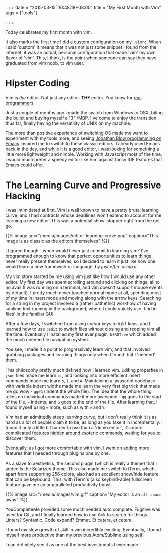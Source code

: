 +++
date = "2015-03-15T10:48:18+08:00"
title = "My First Month with Vim"
tags = ["tools"]

+++

Today celebrates my first month with vim.

It also marks the first time I did a custom configuration on my `.vimrc`. When I said 'custom' it means that it was not just some snippet I found from the internet, it was an actual, personal configuration that made 'vim' my own flavor of 'vim'. This, I think, is the point when someone can say they have graduated from vim noob, to vim user.

# Hipster Coding

Vim is _the_ editor. Not just any editor. __THE__ editor. You know for [real programmers](https://xkcd.com/378/)

Just a couple of months ago I made the switch from Windows to OSX, biting the bullet and buying myself a 13" rMBP. I've come to enjoy the transition thus far, finally having the versatility of UNIX on my machine.

The more than positive experience of switching OS made me want to experiment with my tools more, and seeing [Jonathan Blow programming on Emacs](https://www.youtube.com/watch?v=UTqZNujQOlA) inspired me to switch to these classic editors. I already used Emacs back in the day, and while it is a good editor, I was looking for something a little more lightweight and nimble. Working with Javascript most of the time, I would much prefer a speedy editor like Vim against fancy IDE features that Emacs could offer.

# The Learning Curve and Progressive Hacking

I was intimidated at first. Vim is well known to have a pretty brutal learning curve, and I had contracts whose deadlines won't extend to account for me learning a new editor. This was a potential show-stopper right from the get go.

{{% image src="/media/images/editor-learning-curve.png" caption="This image is as classic as the editors themselves" %}}

I figured though - when would I ever just commit to learning vim? I've programmed enough to know that perfect opportunities to learn things never really present themselves, so I decided to learn it just like how one would learn a new framework or language, by _just effin' using it_

My vim story started by me using vim just like how I would use any other editor. My first day was spent scrolling around and clicking on things, all to no avail (I was running on a terminal, and vim doesn't support mouse events by default). I pretty much never touched normal mode at all, spending most of my time in insert mode and moving along with the arrow keys. Searching for a string in my project involved a (rather pathethic) workflow of having sublime text running in the background, where I could quickly use 'find in files' in the familiar GUI.

After a few days, I switched from using cursor keys to `hjkl` keys, and I learned how to use `:edit` to switch files without closing and reoping vim all the time. Eventually I installed my first ever plugin, `NERDTree` which added the much needed file navigation system.

You see, I made it a point to progressively learn vim, and that involved grabbing packages and learning things only when I found that I 'needed' them.

This philosophy pretty much defined how I learned vim. Editing properties in `json` files made me learn `ci`, and looking into more efficient insert commands made me learn `o`, `I`, and `A`. Maintaining a javascript codebase with variable indent widths made me learn the very first big trick that made me go wow - `gg=G` (indent the whole file). The idea that the whole thing relies on individual commands made it more awesome - `gg` goes to the start of the file, `=` indents, and `G` goes to the end of the file. After learning that, I found myself using `=` more, such as with `v` and `%`

Vim had an admittedly steep learning curve, but I don't really think it is as hard as a lot of people claim it to be, as long as you take it in incrementally. I found it only a little bit harder to use than a 'dumb editor', it's more complicated features hidden around esoteric commands, waiting for you to discover them.

Eventually, as I got more comfortable with vim, I went on adding more features that I needed through plugins one by one.

As a slave to aesthetics, the second plugin (which is really a theme) that I added is the Solarized theme. This also made me switch to iTerm, which, apart from supporting 256 colors, also had an excellent show/hide feature that can be keybound. This, with iTerm's (also keybind-able) fullscreen feature gave me an unparalleled productivity boost.

{{% image src="/media/images/vim.gif" caption="My editor is an `alt space` away" %}}

YouCompleteMe provided some much needed auto complete. Fugitive was used for Git, and I finally learned how to use Ack to search for things. Linters? Syntastic. Code expand? Emmet. Et cetera, et cetera.

I found my slow growth of skill in vim incredibly exciting. Eventually, I found myself more productive than my previous Atom/Sublime using self.

I can definitely see it as one of the best investments I ever made.
